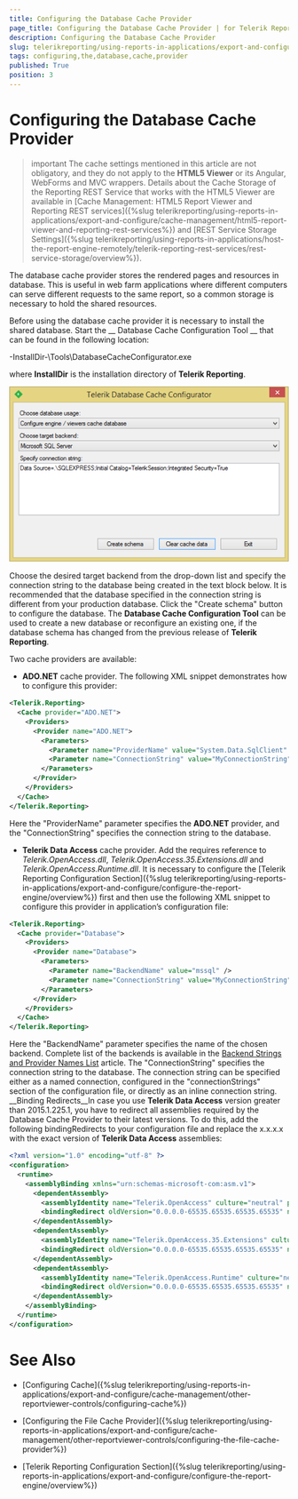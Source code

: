 ```yaml
---
title: Configuring the Database Cache Provider
page_title: Configuring the Database Cache Provider | for Telerik Reporting Documentation
description: Configuring the Database Cache Provider
slug: telerikreporting/using-reports-in-applications/export-and-configure/cache-management/other-reportviewer-controls/configuring-the-database-cache-provider
tags: configuring,the,database,cache,provider
published: True
position: 3
---
```


# Configuring the Database Cache Provider



>important The cache settings mentioned in this article are not obligatory, and they do not apply to the           __HTML5 Viewer__  or its Angular, WebForms and MVC wrappers. Details about the Cache Storage of the Reporting REST          Service that works with the HTML5 Viewer are available in          [Cache Management: HTML5 Report Viewer and Reporting REST services]({%slug telerikreporting/using-reports-in-applications/export-and-configure/cache-management/html5-report-viewer-and-reporting-rest-services%})          and [REST Service Storage Settings]({%slug telerikreporting/using-reports-in-applications/host-the-report-engine-remotely/telerik-reporting-rest-services/rest-service-storage/overview%}).        


The database cache provider stores the rendered pages and resources in database. This is useful in web farm
        applications where different computers can serve different requests to the same report, so a common storage is necessary to hold
        the shared resources.
      

Before using the database cache provider it is necessary to install the shared database. Start the __
          Database Cache
          Configuration Tool
        __ that can be found in the following location:
      

-InstallDir-\Tools\DatabaseCacheConfigurator.exe

where __InstallDir__ is the installation directory of __Telerik Reporting__.
        
  ![](images/SessionState/sessionmanagement3.png)

Choose the desired target backend from the drop-down list and specify the connection string to the database being created in the text
        block below. It is recommended that the database specified in the connection string is different from your production database. Click the
        "Create schema" button to configure the database. The __Database Cache Configuration Tool__ can be used to create a new database
        or reconfigure an existing one, if the database schema has changed from the previous release of __Telerik Reporting__.
      

Two cache providers are available:

* __ADO.NET__ cache provider.
            The following XML snippet demonstrates how to configure this provider:
          

	
````xml
<Telerik.Reporting>
  <Cache provider="ADO.NET">
    <Providers>
      <Provider name="ADO.NET">
        <Parameters>
          <Parameter name="ProviderName" value="System.Data.SqlClient" />
          <Parameter name="ConnectionString" value="MyConnectionString" />
        </Parameters>
      </Provider>
    </Providers>
  </Cache>
</Telerik.Reporting>

````

Here the "ProviderName" parameter specifies the __ADO.NET__ provider, and the "ConnectionString" specifies the connection string to the database.
          

* __Telerik Data Access__ cache provider.
            Add the requires reference to
            *Telerik.OpenAccess.dll*,
            *Telerik.OpenAccess.35.Extensions.dll* and
            *Telerik.OpenAccess.Runtime.dll*.
            It is necessary to configure the [Telerik Reporting Configuration Section]({%slug telerikreporting/using-reports-in-applications/export-and-configure/configure-the-report-engine/overview%}) first and then use the following XML snippet to
            configure this provider in application’s configuration file:
          

	
````xml
<Telerik.Reporting>
  <Cache provider="Database">
    <Providers>
      <Provider name="Database">
        <Parameters>
          <Parameter name="BackendName" value="mssql" />
          <Parameter name="ConnectionString" value="MyConnectionString" />
        </Parameters>
      </Provider>
    </Providers>
  </Cache>
</Telerik.Reporting>

````

Here the "BackendName" parameter specifies the name of the chosen backend. Complete list of the backends is available in the
            [Backend Strings and Provider Names List](http://docs.telerik.com/data-access/developers-guide/database-specifics/database-specifics-backend-strings-provider-names-list) article. The "ConnectionString" specifies the connection string to the database.
            The connection string can be specified either as a named connection, configured in the "connectionStrings" section of the configuration file, or directly
            as an inline connection string.
          __Binding Redirects__In case you use __Telerik Data Access__ version greater than 2015.1.225.1, you have to redirect all assemblies required by the Database Cache Provider to their
            latest versions. To do this, add the following bindingRedirects to your configuration file and replace the x.x.x.x with the exact version of __Telerik Data Access__ assemblies:
          

	
````xml
<?xml version="1.0" encoding="utf-8" ?>
<configuration>
  <runtime>
    <assemblyBinding xmlns="urn:schemas-microsoft-com:asm.v1">
      <dependentAssembly>
        <assemblyIdentity name="Telerik.OpenAccess" culture="neutral" publicKeyToken="7ce17eeaf1d59342"/>
        <bindingRedirect oldVersion="0.0.0.0-65535.65535.65535.65535" newVersion="x.x.x.x"/>
      </dependentAssembly>
      <dependentAssembly>
        <assemblyIdentity name="Telerik.OpenAccess.35.Extensions" culture="neutral" publicKeyToken="7ce17eeaf1d59342"/>
        <bindingRedirect oldVersion="0.0.0.0-65535.65535.65535.65535" newVersion="x.x.x.x"/>
      </dependentAssembly>
      <dependentAssembly>
        <assemblyIdentity name="Telerik.OpenAccess.Runtime" culture="neutral" publicKeyToken="7ce17eeaf1d59342"/>
        <bindingRedirect oldVersion="0.0.0.0-65535.65535.65535.65535" newVersion="x.x.x.x"/>
      </dependentAssembly>
    </assemblyBinding>
  </runtime>
</configuration>

````



# See Also

 * [Configuring Cache]({%slug telerikreporting/using-reports-in-applications/export-and-configure/cache-management/other-reportviewer-controls/configuring-cache%})

 * [Configuring the File Cache Provider]({%slug telerikreporting/using-reports-in-applications/export-and-configure/cache-management/other-reportviewer-controls/configuring-the-file-cache-provider%})

 * [Telerik Reporting Configuration Section]({%slug telerikreporting/using-reports-in-applications/export-and-configure/configure-the-report-engine/overview%})
